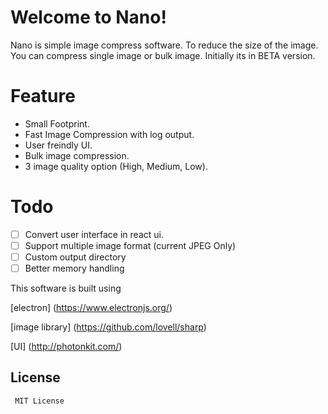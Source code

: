 # Welcome to Nano!
Nano is simple image compress software. To reduce the size of the image.
You can compress single image or bulk image.
Initially its in BETA version.

# Feature
- Small Footprint.
- Fast Image Compression with log output.
- User freindly UI.
- Bulk image compression.
- 3 image quality option (High, Medium, Low).

# Todo

- [ ] Convert user interface in react ui.
- [ ] Support multiple image format (current JPEG Only)
- [ ] Custom output directory
- [ ] Better memory handling

This software is built using

[electron] (https://www.electronjs.org/)

[image library] (https://github.com/lovell/sharp)

[UI] (http://photonkit.com/)


## License

     MIT License

